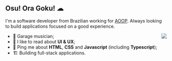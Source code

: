 ## Osu! Ora Goku! ☁

I'm a software developer from Brazilian working for [AOOP](https://www.aoop.com.br/). Always looking to build applications focused on a good experience.

<img align="right" src="https://media1.giphy.com/media/13HgwGsXF0aiGY/giphy.gif" />

- 🎺 Garage musician;
- 💅 I like to read about **UI & UX**;
- 💬 Ping me about **HTML**, **CSS** and **Javascript** (including **Typescript**);
- 🏗 Building full-stack applications.
